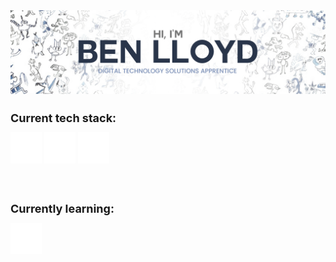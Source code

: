 <img src="Ben-Lloyd.png" alt="banner">
<div class="info-container">
    <div class="tech-stack-container">
        <h1 style="font-size: 18px">Current tech stack:</h1>
    </div>
    <div class="tech-stack-logos">
        <img src="javascript.png" alt="JS">
        <img src="react.png" alt="React">
        <img src="icons8-postgresql-50.png" alt="PostgreSQL">
    </div>
<br>
<br>
    <div class="learning">
        <h1 style="font-size: 18px">Currently learning:</h1>
    </div>
    <div class="learning-stack-container">
        <img src="icons8-lua-language-50.png">
    </div>
</div>
